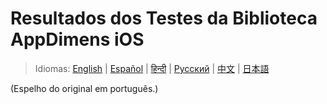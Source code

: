 # Resultados dos Testes da Biblioteca AppDimens iOS

> Idiomas: [English](../../../iOS/TEST_RESULTS.md) | [Español](../../es/iOS/TEST_RESULTS.md) | [हिन्दी](../../hi/iOS/TEST_RESULTS.md) | [Русский](../../ru/iOS/TEST_RESULTS.md) | [中文](../../zh/iOS/TEST_RESULTS.md) | [日本語](../../ja/iOS/TEST_RESULTS.md)

(Espelho do original em português.)

